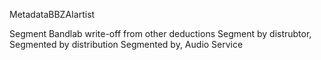 MetadataBBZAIartist

Segment Bandlab write-off from other deductions
Segment by distrubtor, Segmented by distribution 
Segmented by, Audio Service
